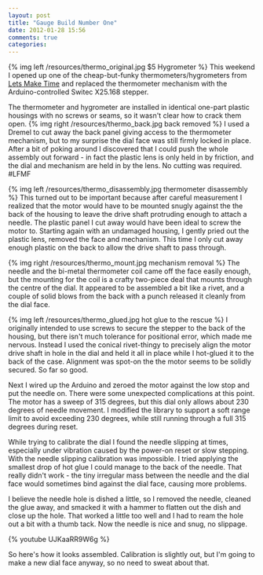 ```yaml
---
layout: post
title: "Gauge Build Number One"
date: 2012-01-28 15:56
comments: true
categories: 
---
```


{% img left /resources/thermo_original.jpg $5 Hygrometer %}
This weekend I opened up one of the cheap-but-funky thermometers/hygrometers
from [Lets Make Time](http://www.letsmaketime.com.au)
and replaced the thermometer mechanism with the 
Arduino-controlled Switec X25.168 stepper.

The thermometer and hygrometer are installed
in identical one-part plastic housings with no screws
or seams, so it wasn't clear how to crack them open.
{% img right /resources/thermo_back.jpg back removed %}
I used a Dremel to cut away the back panel giving access to the
thermometer mechanism, but to my surprise the dial face was still firmly
locked in place.  After a bit
of poking around I discovered that I could push the whole assembly out
forward - in fact the plastic lens is only held in by friction, and 
the dial and mechanism are held in by the lens.  No cutting was
required.  #LFMF

{% img left /resources/thermo_disassembly.jpg thermometer disassembly %}
This turned out to be important because after careful measurement I realized
that the motor would have to be mounted snugly against the the back of the housing to
leave the drive shaft protruding enough to attach a needle.  The plastic panel I cut away
would have been ideal to screw the motor to.
Starting again with an undamaged housing, I gently pried out the plastic lens, removed the face and mechanism.
This time I only cut away enough plastic on the back to allow the drive shaft to pass through.

{% img right /resources/thermo_mount.jpg mechanism removal %}
The needle and the bi-metal thermometer coil came off the face easily enough, but the mounting for the coil
is a crafty two-piece deal that mounts through the centre of the dial.  It appeared to be
assembled a bit like a rivet, and a couple of solid blows from the back with a punch 
released it cleanly from the dial face.

{% img left /resources/thermo_glued.jpg hot glue to the rescue %}
I originally intended to use screws to secure the stepper to the back of the housing, but 
there isn't much tolerance for positional
error, which made me nervous.  Instead I used the conical rivet-thingy to precisely align the motor drive shaft in hole in the dial and held it all in place while I hot-glued it to the back of the case.  Alignment was spot-on the the motor seems to be solidly secured.  So far so good.

Next I wired up the Arduino and zeroed the motor against the low stop and put the needle on.
There were some unexpected complications at this point.
The motor has a sweep of 315 degrees, but this dial only 
allows about 230 degrees of needle movement.  I modified the library to support a
soft range limit to avoid exceeding 230 degrees, while still running through a full 315
degrees during reset.

While trying to calibrate the dial I found the needle slipping at times, especially under
vibration caused by the power-on reset or slow stepping.  With the needle slipping calibration 
was impossible. I tried applying the smallest drop of hot glue I could manage to the back of the needle.  That really didn't work - the tiny irregular mass between the needle and the dial face would sometimes
bind against the dial face, causing more problems.  

I believe the needle hole is dished a little, so I removed the needle, cleaned the glue away,
and smacked it with a hammer to flatten out the dish and close up the hole.  That worked
a little too well and I had to ream the hole out a bit with a thumb tack.  Now the needle
is nice and snug, no slippage.

{% youtube UJKaaRR9W6g %}

So here's how it looks assembled.  Calibration is slightly out, but I'm going to make 
a new dial face anyway, so no need to sweat about that.

